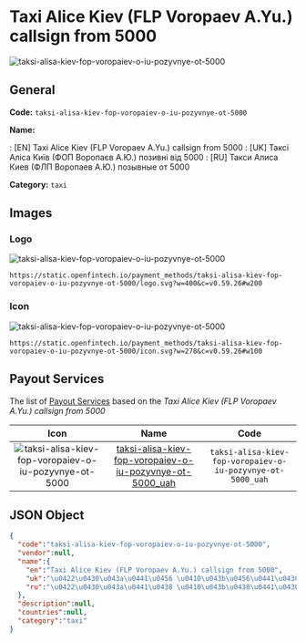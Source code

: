 
# Taxi Alice Kiev (FLP Voropaev A.Yu.) callsign from 5000 
![taksi-alisa-kiev-fop-voropaiev-o-iu-pozyvnye-ot-5000](https://static.openfintech.io/payment_methods/taksi-alisa-kiev-fop-voropaiev-o-iu-pozyvnye-ot-5000/logo.svg?w=400&c=v0.59.26#w200)  

## General 
**Code:** `taksi-alisa-kiev-fop-voropaiev-o-iu-pozyvnye-ot-5000` 
 
**Name:** 
 
:	[EN] Taxi Alice Kiev (FLP Voropaev A.Yu.) callsign from 5000 
:	[UK] Таксі Аліса Київ (ФОП Воропаєв А.Ю.) позивні від 5000 
:	[RU] Такси Алиса Киев (ФЛП Воропаев А.Ю.) позывные от 5000 
 
**Category:** `taxi` 
 

## Images 

### Logo 
![taksi-alisa-kiev-fop-voropaiev-o-iu-pozyvnye-ot-5000](https://static.openfintech.io/payment_methods/taksi-alisa-kiev-fop-voropaiev-o-iu-pozyvnye-ot-5000/logo.svg?w=400&c=v0.59.26#w200)  

```
https://static.openfintech.io/payment_methods/taksi-alisa-kiev-fop-voropaiev-o-iu-pozyvnye-ot-5000/logo.svg?w=400&c=v0.59.26#w200
```  

### Icon 
![taksi-alisa-kiev-fop-voropaiev-o-iu-pozyvnye-ot-5000](https://static.openfintech.io/payment_methods/taksi-alisa-kiev-fop-voropaiev-o-iu-pozyvnye-ot-5000/icon.svg?w=278&c=v0.59.26#w100)  

```
https://static.openfintech.io/payment_methods/taksi-alisa-kiev-fop-voropaiev-o-iu-pozyvnye-ot-5000/icon.svg?w=278&c=v0.59.26#w100
```  

## Payout Services 
 
The list of [Payout Services](/payout-services/) based on the _Taxi Alice Kiev (FLP Voropaev A.Yu.) callsign from 5000_ 

|Icon|Name|Code| 
|:---:|:---:|:---:| 
|![taksi-alisa-kiev-fop-voropaiev-o-iu-pozyvnye-ot-5000](https://static.openfintech.io/payout_methods/taksi-alisa-kiev-fop-voropaiev-o-iu-pozyvnye-ot-5000/icon.png?w=278&c=v0.59.26#w40) |[taksi-alisa-kiev-fop-voropaiev-o-iu-pozyvnye-ot-5000_uah](/payout-services/taksi-alisa-kiev-fop-voropaiev-o-iu-pozyvnye-ot-5000_uah/)|`taksi-alisa-kiev-fop-voropaiev-o-iu-pozyvnye-ot-5000_uah`| 
 

## JSON Object 

```json
{
  "code":"taksi-alisa-kiev-fop-voropaiev-o-iu-pozyvnye-ot-5000",
  "vendor":null,
  "name":{
    "en":"Taxi Alice Kiev (FLP Voropaev A.Yu.) callsign from 5000",
    "uk":"\u0422\u0430\u043a\u0441\u0456 \u0410\u043b\u0456\u0441\u0430 \u041a\u0438\u0457\u0432 (\u0424\u041e\u041f \u0412\u043e\u0440\u043e\u043f\u0430\u0454\u0432 \u0410.\u042e.) \u043f\u043e\u0437\u0438\u0432\u043d\u0456 \u0432\u0456\u0434 5000",
    "ru":"\u0422\u0430\u043a\u0441\u0438 \u0410\u043b\u0438\u0441\u0430 \u041a\u0438\u0435\u0432 (\u0424\u041b\u041f \u0412\u043e\u0440\u043e\u043f\u0430\u0435\u0432 \u0410.\u042e.) \u043f\u043e\u0437\u044b\u0432\u043d\u044b\u0435 \u043e\u0442 5000"
  },
  "description":null,
  "countries":null,
  "category":"taxi"
}
```  
